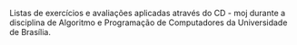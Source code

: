 Listas de exercícios e avaliações aplicadas através do CD - moj durante a disciplina de Algoritmo e Programação de Computadores da Universidade de Brasília.
